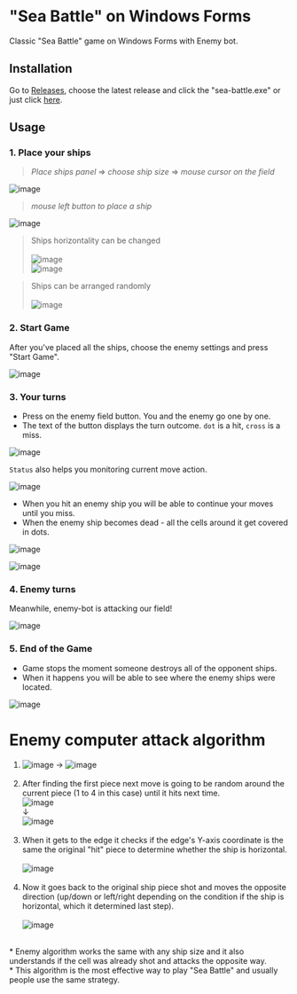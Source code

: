 # "Sea Battle" on Windows Forms
Classic "Sea Battle" game on Windows Forms with Enemy bot.

## Installation
Go to <a href="https://github.com/malandrii/sea-battle-game-winforms/releases">Releases</a>, choose the latest release and click the "sea-battle.exe" or
just click <a href="https://github.com/malandrii/sea-battle-game-winforms/releases/download/v1.3/sea-battle.exe">here</a>.

## Usage
### 1. Place your ships
> *Place ships panel* => *choose ship size* => *mouse cursor on the field*

![image](https://github.com/user-attachments/assets/e7eac021-077c-4310-a52e-724a25f59517)

> *mouse left button to place a ship*

![image](https://github.com/user-attachments/assets/fffe251c-c249-4dea-af9b-2dae4268b0cf)

> Ships horizontality can be changed <br /> <br />
![image](https://github.com/user-attachments/assets/3cb9109d-efa9-4bdc-bddf-9934e0db9697) <br />
![image](https://github.com/user-attachments/assets/1706d821-1818-41ec-b295-b3c3e1c5133e) <br />

> Ships can be arranged randomly <br /> <br />
![image](https://github.com/user-attachments/assets/a58e8b77-4171-46ef-bd2d-4a87c37ee831)

### 2. Start Game
After you've placed all the ships, choose the enemy settings and press "Start Game".

![image](https://github.com/user-attachments/assets/96950755-84dd-453e-90a1-38d63dcde53a)

### 3. Your turns
* Press on the enemy field button. You and the enemy go one by one. <br />
* The text of the button displays the turn outcome. `dot` is a hit, `cross` is a miss. <br />

![image](https://github.com/user-attachments/assets/d1a34138-4dab-4971-adec-48d148c0c4b3)

`Status` also helps you monitoring current move action.

![image](https://user-images.githubusercontent.com/111363234/205210209-139caa90-2075-4448-ad82-0b44f22a760d.png)

* When you hit an enemy ship you will be able to continue your moves until you miss. <br />
* When the enemy ship becomes dead - all the cells around it get covered in dots.

![image](https://github.com/user-attachments/assets/e0f3735b-d604-4504-9b04-8d872bb88c34)

![image](https://user-images.githubusercontent.com/111363234/205210376-eadcc339-4027-41f0-86ab-5496235c537f.png)

### 4. Enemy turns
Meanwhile, enemy-bot is attacking our field!

![image](https://github.com/user-attachments/assets/d1068a75-5edd-4686-b1be-fe636f8dcd45)

### 5. End of the Game
* Game stops the moment someone destroys all of the opponent ships. <br /> 
* When it happens you will be able to see where the enemy ships were located.

![image](https://github.com/user-attachments/assets/7b907d50-1b71-42fa-ad0f-cc7727382491)

# Enemy computer attack algorithm 
1. ![image](https://github.com/user-attachments/assets/f1628e26-42fd-4643-8133-54ed4828925f) ->
![image](https://github.com/user-attachments/assets/c5bf72c4-379f-42f3-8a61-30afe83ea920)
<br/> <br />
2. After finding the first piece next move is going to be random around the current piece (1 to 4 in this case) until it hits next time. <br/>
![image](https://github.com/user-attachments/assets/0042e17a-cb78-4c13-aa8e-792cb8239360) <br />
↓
<br /> ![image](https://github.com/user-attachments/assets/b3f03a89-0550-4e68-98cb-96783be61be3)
<br /> <br />
3. When it gets to the edge it checks if the edge's Y-axis coordinate is the same the original "hit" piece to determine whether the ship is horizontal.
<br /> <br />
![image](https://github.com/user-attachments/assets/6737f67f-928a-4445-ba7d-a3fe1d896752)
<br /> <br />
4. Now it goes back to the original ship piece shot and moves the opposite direction (up/down or left/right depending on the condition if the ship is horizontal, which it determined last step).
<br /> <br /> ![image](https://github.com/user-attachments/assets/ae09fe2e-be8a-497d-a09e-0c2a957b908e)





 <br />
* Enemy algorithm works the same with any ship size and it also understands if the cell was already shot and attacks the opposite way. <br />
* This algorithm is the most effective way to play "Sea Battle" and usually people use the same strategy. <br /> <br />
